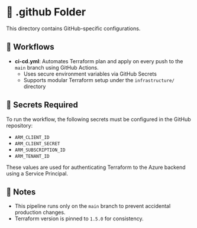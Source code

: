 # 📁 .github Folder

This directory contains GitHub-specific configurations.

## 🔄 Workflows

- **ci-cd.yml**: Automates Terraform plan and apply on every push to the `main` branch using GitHub Actions.
  - Uses secure environment variables via GitHub Secrets
  - Supports modular Terraform setup under the `infrastructure/` directory

## 🔐 Secrets Required

To run the workflow, the following secrets must be configured in the GitHub repository:

- `ARM_CLIENT_ID`
- `ARM_CLIENT_SECRET`
- `ARM_SUBSCRIPTION_ID`
- `ARM_TENANT_ID`

These values are used for authenticating Terraform to the Azure backend using a Service Principal.

## 📘 Notes

- This pipeline runs only on the `main` branch to prevent accidental production changes.
- Terraform version is pinned to `1.5.0` for consistency.

